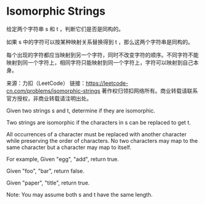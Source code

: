 # Isomorphic Strings

给定两个字符串 s 和 t ，判断它们是否是同构的。

如果 s 中的字符可以按某种映射关系替换得到 t ，那么这两个字符串是同构的。

每个出现的字符都应当映射到另一个字符，同时不改变字符的顺序。不同字符不能映射到同一个字符上，相同字符只能映射到同一个字符上，字符可以映射到自己本身。

来源：力扣（LeetCode）
链接：https://leetcode-cn.com/problems/isomorphic-strings
著作权归领扣网络所有。商业转载请联系官方授权，非商业转载请注明出处。

Given two strings s and t, determine if they are isomorphic.

Two strings are isomorphic if the characters in s can be replaced to get t.

All occurrences of a character must be replaced with another character while preserving the order of characters. No two characters may map to the same character but a character may map to itself.

For example,
Given "egg", "add", return true.

Given "foo", "bar", return false.

Given "paper", "title", return true.

Note:
You may assume both s and t have the same length.




